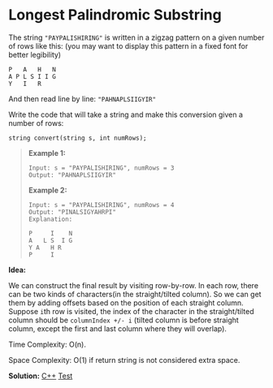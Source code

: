 # Longest Palindromic Substring

The string `"PAYPALISHIRING"` is written in a zigzag pattern on a given number of rows like this: (you may want to display this pattern in a fixed font for better legibility)

```
P   A   H   N
A P L S I I G
Y   I   R
```

And then read line by line: `"PAHNAPLSIIGYIR"`

Write the code that will take a string and make this conversion given a number of rows:

```
string convert(string s, int numRows);
```

> **Example 1:**
>
> ```
> Input: s = "PAYPALISHIRING", numRows = 3
> Output: "PAHNAPLSIIGYIR"
> ```
>
> **Example 2:**
>
> ```
> Input: s = "PAYPALISHIRING", numRows = 4
> Output: "PINALSIGYAHRPI"
> Explanation:
> 
> P     I    N
> A   L S  I G
> Y A   H R
> P     I
> ```



**Idea:**

We can construct the final result by visiting row-by-row. In each row, there can be two kinds of characters(in the straight/tilted column). So we can get them by adding offsets based on the position of each straight column. Suppose `i`th row is visited, the index of the character in the straight/tilted column should be `columnIndex +/- i` (tilted column is before straight column, except the first and last column where they will overlap).

Time Complexity: O(n).

Space Complexity: O(1) if return string is not considered extra space.



**Solution:** [C++](./solution.h)	[Test](./Test.cpp)